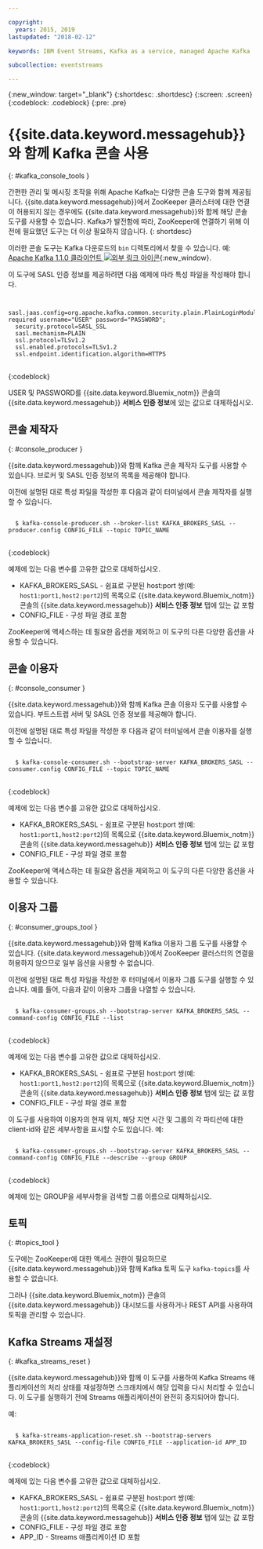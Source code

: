```yaml
---

copyright:
  years: 2015, 2019
lastupdated: "2018-02-12"

keywords: IBM Event Streams, Kafka as a service, managed Apache Kafka

subcollection: eventstreams

---
```


{:new_window: target="_blank"}
{:shortdesc: .shortdesc}
{:screen: .screen}
{:codeblock: .codeblock}
{:pre: .pre}


# {{site.data.keyword.messagehub}}와 함께 Kafka 콘솔 사용
{: #kafka_console_tools }

간편한 관리 및 메시징 조작을 위해 Apache Kafka는 다양한 콘솔 도구와 함께 제공됩니다. {{site.data.keyword.messagehub}}에서 ZooKeeper
클러스터에 대한 연결이 허용되지 않는 경우에도 {{site.data.keyword.messagehub}}와 함께 해당 콘솔 도구를 사용할 수 있습니다. Kafka가 발전함에 따라, ZooKeeper에 연결하기 위해 이전에 필요했던 도구는 더 이상 필요하지 않습니다.
{: shortdesc}

이러한 콘솔 도구는 Kafka 다운로드의 <code>bin</code> 디렉토리에서 찾을 수 있습니다. 예: [Apache Kafka 1.1.0 클라이언트 ![외부 링크 아이콘](../../icons/launch-glyph.svg "외부 링크 아이콘")](https://archive.apache.org/dist/kafka/1.1.0/kafka-1.1.0-src.tgz){:new_window}.

이 도구에 SASL 인증 정보를 제공하려면 다음 예제에 따라 특성 파일을 작성해야 합니다.

<pre>
<code>
  sasl.jaas.config=org.apache.kafka.common.security.plain.PlainLoginModule required username="USER" password="PASSWORD";
  security.protocol=SASL_SSL
  sasl.mechanism=PLAIN
  ssl.protocol=TLSv1.2
  ssl.enabled.protocols=TLSv1.2
  ssl.endpoint.identification.algorithm=HTTPS
</code>
</pre>
{:codeblock}

USER 및 PASSWORD를 {{site.data.keyword.Bluemix_notm}} 콘솔의
{{site.data.keyword.messagehub}} **서비스 인증 정보**에 있는 값으로 대체하십시오.


## 콘솔 제작자
{: #console_producer }

{{site.data.keyword.messagehub}}와 함께 Kafka 콘솔 제작자 도구를 사용할 수 있습니다. 브로커 및 SASL 인증 정보의 목록을 제공해야 합니다.

이전에 설명된 대로 특성 파일을 작성한 후 다음과 같이 터미널에서 콘솔 제작자를 실행할 수 있습니다.

<pre>
<code>
  $ kafka-console-producer.sh --broker-list KAFKA_BROKERS_SASL --producer.config CONFIG_FILE --topic TOPIC_NAME
</code>
</pre>
{:codeblock}

예제에 있는 다음 변수를 고유한 값으로 대체하십시오.
* KAFKA_BROKERS_SASL - 쉼표로 구분된 host:port 쌍(예: `host1:port1,host2:port2`)의 목록으로
{{site.data.keyword.Bluemix_notm}} 콘솔의
{{site.data.keyword.messagehub}} **서비스 인증 정보** 탭에 있는 값 포함 
* CONFIG_FILE - 구성 파일 경로 포함 

ZooKeeper에 액세스하는 데 필요한 옵션을 제외하고 이 도구의 다른 다양한 옵션을 사용할 수 있습니다.


## 콘솔 이용자
{: #console_consumer }

{{site.data.keyword.messagehub}}와 함께 Kafka 콘솔 이용자 도구를 사용할 수 있습니다. 부트스트랩 서버 및 SASL 인증 정보를 제공해야 합니다.

이전에 설명된 대로 특성 파일을 작성한 후 다음과 같이 터미널에서 콘솔 이용자를 실행할 수 있습니다.

<pre>
<code>
  $ kafka-console-consumer.sh --bootstrap-server KAFKA_BROKERS_SASL --consumer.config CONFIG_FILE --topic TOPIC_NAME 
</code>
</pre>
{:codeblock}

예제에 있는 다음 변수를 고유한 값으로 대체하십시오.
* KAFKA_BROKERS_SASL - 쉼표로 구분된 host:port 쌍(예: `host1:port1,host2:port2`)의 목록으로
{{site.data.keyword.Bluemix_notm}} 콘솔의
{{site.data.keyword.messagehub}} **서비스 인증 정보** 탭에 있는 값 포함 
* CONFIG_FILE - 구성 파일 경로 포함 

ZooKeeper에 액세스하는 데 필요한 옵션을 제외하고 이 도구의 다른 다양한 옵션을 사용할 수 있습니다.


## 이용자 그룹
{: #consumer_groups_tool }

{{site.data.keyword.messagehub}}와 함께 Kafka 이용자 그룹 도구를 사용할 수 있습니다. {{site.data.keyword.messagehub}}에서
ZooKeeper 클러스터의 연결을 허용하지 않으므로 일부 옵션을 사용할 수 없습니다.

이전에 설명된 대로 특성 파일을 작성한 후 터미널에서 이용자 그룹 도구를 실행할 수 있습니다. 예를 들어, 다음과 같이 이용자 그룹을 나열할 수 있습니다.

<pre>
<code>
  $ kafka-consumer-groups.sh --bootstrap-server KAFKA_BROKERS_SASL --command-config CONFIG_FILE --list
</code>
</pre>
{:codeblock}

예제에 있는 다음 변수를 고유한 값으로 대체하십시오.
* KAFKA_BROKERS_SASL - 쉼표로 구분된 host:port 쌍(예: `host1:port1,host2:port2`)의 목록으로
{{site.data.keyword.Bluemix_notm}} 콘솔의
{{site.data.keyword.messagehub}} **서비스 인증 정보** 탭에 있는 값 포함 
* CONFIG_FILE - 구성 파일 경로 포함

이 도구를 사용하여 이용자의 현재 위치, 해당 지연 시간 및 그룹의 각 파티션에 대한 client-id와 같은 세부사항을 표시할 수도 있습니다. 예:

<pre>
<code>
  $ kafka-consumer-groups.sh --bootstrap-server KAFKA_BROKERS_SASL --command-config CONFIG_FILE --describe --group GROUP
</code>
</pre>
{:codeblock}

예제에 있는 GROUP을 세부사항을 검색할 그룹 이름으로 대체하십시오. 


## 토픽
{: #topics_tool }

도구에는 ZooKeeper에 대한 액세스 권한이 필요하므로 {{site.data.keyword.messagehub}}와 함께 Kafka 토픽 도구 `kafka-topics`를
사용할 수 없습니다.

그러나 {{site.data.keyword.Bluemix_notm}} 콘솔의 {{site.data.keyword.messagehub}} 대시보드를 사용하거나
REST API를 사용하여 토픽을 관리할 수 있습니다.


## Kafka Streams 재설정
{: #kafka_streams_reset }

{{site.data.keyword.messagehub}}와 함께 이 도구를 사용하여 Kafka Streams 애플리케이션의 처리 상태를 재설정하면 스크래치에서 해당 입력을 다시 처리할 수 있습니다. 이 도구를 실행하기 전에 Streams 애플리케이션이 완전히 중지되어야 합니다.

예:

<pre>
<code>
  $ kafka-streams-application-reset.sh --bootstrap-servers KAFKA_BROKERS_SASL --config-file CONFIG_FILE --application-id APP_ID
</code>
</pre>
{:codeblock}

예제에 있는 다음 변수를 고유한 값으로 대체하십시오.
* KAFKA_BROKERS_SASL - 쉼표로 구분된 host:port 쌍(예: `host1:port1,host2:port2`)의 목록으로
{{site.data.keyword.Bluemix_notm}} 콘솔의
{{site.data.keyword.messagehub}} **서비스 인증 정보** 탭에 있는 값 포함 
* CONFIG_FILE - 구성 파일 경로 포함 
* APP_ID - Streams 애플리케이션 ID 포함

